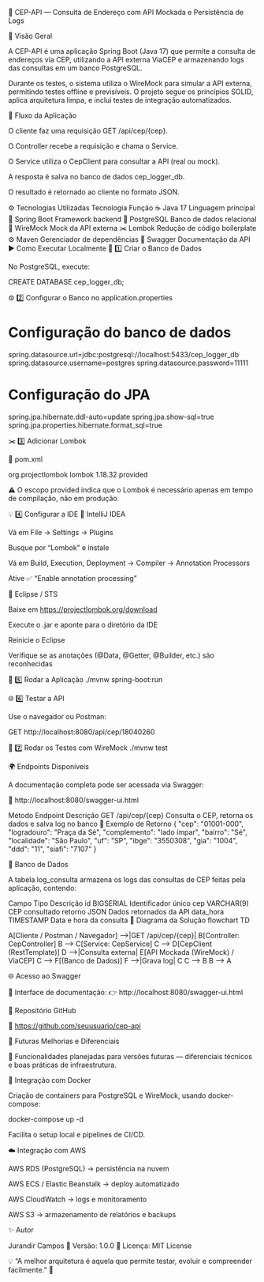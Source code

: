 🧩 CEP-API — Consulta de Endereço com API Mockada e Persistência de Logs

📘 Visão Geral

A CEP-API é uma aplicação Spring Boot (Java 17) que permite a consulta de endereços via CEP, utilizando a API externa ViaCEP e armazenando logs das consultas em um banco PostgreSQL.

Durante os testes, o sistema utiliza o WireMock para simular a API externa, permitindo testes offline e previsíveis.
O projeto segue os princípios SOLID, aplica arquitetura limpa, e inclui testes de integração automatizados.

🧭 Fluxo da Aplicação

O cliente faz uma requisição GET /api/cep/{cep}.

O Controller recebe a requisição e chama o Service.

O Service utiliza o CepClient para consultar a API (real ou mock).

A resposta é salva no banco de dados cep_logger_db.

O resultado é retornado ao cliente no formato JSON.

⚙️ Tecnologias Utilizadas
Tecnologia	Função
☕ Java 17	Linguagem principal
🌱 Spring Boot	Framework backend
🐘 PostgreSQL	Banco de dados relacional
🧪 WireMock	Mock da API externa
✂️ Lombok	Redução de código boilerplate
⚙️ Maven	Gerenciador de dependências
📘 Swagger	Documentação da API
▶️ Como Executar Localmente
🧱 1️⃣ Criar o Banco de Dados

No PostgreSQL, execute:

CREATE DATABASE cep_logger_db;

⚙️ 2️⃣ Configurar o Banco no application.properties
# Configuração do banco de dados
spring.datasource.url=jdbc:postgresql://localhost:5433/cep_logger_db
spring.datasource.username=postgres
spring.datasource.password=11111

# Configuração do JPA
spring.jpa.hibernate.ddl-auto=update
spring.jpa.show-sql=true
spring.jpa.properties.hibernate.format_sql=true

✂️ 3️⃣ Adicionar Lombok

📄 pom.xml

<!-- Lombok - Reduz código boilerplate -->
<dependency>
    <groupId>org.projectlombok</groupId>
    <artifactId>lombok</artifactId>
    <version>1.18.32</version>
    <scope>provided</scope>
</dependency>


⚠️ O escopo provided indica que o Lombok é necessário apenas em tempo de compilação, não em produção.

💡 4️⃣ Configurar a IDE
🔹 IntelliJ IDEA

Vá em File → Settings → Plugins

Busque por “Lombok” e instale

Vá em Build, Execution, Deployment → Compiler → Annotation Processors

Ative ✅ “Enable annotation processing”

🔹 Eclipse / STS

Baixe em https://projectlombok.org/download

Execute o .jar e aponte para o diretório da IDE

Reinicie o Eclipse

Verifique se as anotações (@Data, @Getter, @Builder, etc.) são reconhecidas

🚀 5️⃣ Rodar a Aplicação
./mvnw spring-boot:run

🌐 6️⃣ Testar a API

Use o navegador ou Postman:

GET http://localhost:8080/api/cep/18040260

🧪 7️⃣ Rodar os Testes com WireMock
./mvnw test

🌍 Endpoints Disponíveis

A documentação completa pode ser acessada via Swagger:

🔗 http://localhost:8080/swagger-ui.html

Método	Endpoint	Descrição
GET	/api/cep/{cep}	Consulta o CEP, retorna os dados e salva log no banco
📄 Exemplo de Retorno
{
  "cep": "01001-000",
  "logradouro": "Praça da Sé",
  "complemento": "lado ímpar",
  "bairro": "Sé",
  "localidade": "São Paulo",
  "uf": "SP",
  "ibge": "3550308",
  "gia": "1004",
  "ddd": "11",
  "siafi": "7107"
}

🧾 Banco de Dados

A tabela log_consulta armazena os logs das consultas de CEP feitas pela aplicação, contendo:

Campo	Tipo	Descrição
id	BIGSERIAL	Identificador único
cep	VARCHAR(9)	CEP consultado
retorno	JSON	Dados retornados da API
data_hora	TIMESTAMP	Data e hora da consulta
🧩 Diagrama da Solução
flowchart TD

A[Cliente / Postman / Navegador] -->|GET /api/cep/{cep}| B[Controller: CepController]
B --> C[Service: CepService]
C --> D[CepClient (RestTemplate)]
D -->|Consulta externa| E[API Mockada (WireMock) / ViaCEP]
C --> F[(Banco de Dados)]
F -->|Grava log| C
C --> B
B --> A

🌐 Acesso ao Swagger

📘 Interface de documentação:
👉 http://localhost:8080/swagger-ui.html

📘 Repositório GitHub

🔗 https://github.com/seuusuario/cep-api

🚀 Futuras Melhorias e Diferenciais

🔮 Funcionalidades planejadas para versões futuras — diferenciais técnicos e boas práticas de infraestrutura.

🐳 Integração com Docker

Criação de containers para PostgreSQL e WireMock, usando docker-compose:

docker-compose up -d


Facilita o setup local e pipelines de CI/CD.

☁️ Integração com AWS

AWS RDS (PostgreSQL) → persistência na nuvem

AWS ECS / Elastic Beanstalk → deploy automatizado

AWS CloudWatch → logs e monitoramento

AWS S3 → armazenamento de relatórios e backups

✨ Autor

Jurandir Campos
📅 Versão: 1.0.0
📄 Licença: MIT License

💡 “A melhor arquitetura é aquela que permite testar, evoluir e compreender facilmente.” 🧠
